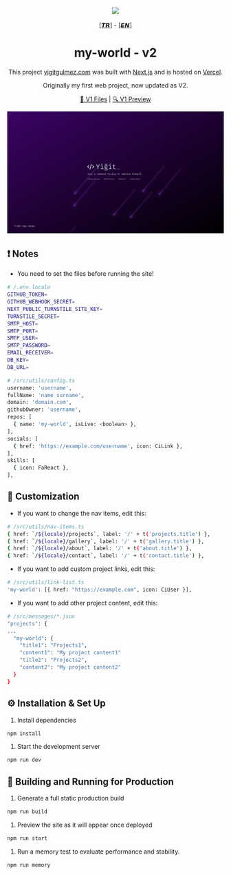 <div align="center">
  <img src="https://assets.vercel.com/image/upload/v1662130559/nextjs/Icon_dark_background.png" width="100" />
</div>

<p align="center">
  <a href="./README.tr.md">[𝙏𝙍]</a> - <a href="https://github.com/yigitgulmez/my-world/blob/master/README.md">[𝙀𝙉]</a>
</p>

<h1 align="center">
  my-world - v2
</h1>

<p align="center">
  This project <a href="https://yigitgulmez.com" target="_blank">yigitgulmez.com</a> was built with <a href="https://www.nextjs.org/" target="_blank">Next.js</a> and is hosted on <a href="https://www.vercel.com/" target="_blank">Vercel</a>.
</p>
<p align="center">
  Originally my first web project, now updated as V2.
</p>

<p align="center">
  <a href="https://github.com/yigitgulmez/my-world/releases/tag/v1" target="_blank">🔗 V1 Files</a> |
  <a href="https://my-world-hh1pwsiy3-yigitgulmez-projects.vercel.app" target="_blank">🔍 V1 Preview</a>
</p>

![image](./images/myworld0.png)

## ❗ Notes

- You need to set the files before running the site!

```sh
# /.env.locale
GITHUB_TOKEN=
GITHUB_WEBHOOK_SECRET=
NEXT_PUBLIC_TURNSTILE_SITE_KEY=
TURNSTILE_SECRET=
SMTP_HOST=
SMTP_PORT=
SMTP_USER=
SMTP_PASSWORD=
EMAIL_RECEIVER=
DB_KEY=
DB_URL=
```

```sh
# /src/utils/config.ts
username: 'username',
fullName: 'name surname',
domain: 'domain.com',
githubOwner: 'username',
repos: [
  { name: 'my-world', isLive: <boolean> },
],
socials: [
  { href: 'https://example.com/username', icon: CiLink },
],
skills: [
  { icon: FaReact },
],
```

## 🧩 Customization

- If you want to change the nav items, edit this:

```sh
# /src/utils/nav-items.ts
{ href: `/${locale}/projects`, label: '/' + t('projects.title') },
{ href: `/${locale}/gallery`, label: '/' + t('gallery.title') },
{ href: `/${locale}/about`, label: '/' + t('about.title') },
{ href: `/${locale}/contact`, label: '/' + t('contact.title') },
```

- If you want to add custom project links, edit this:

```sh
# /src/utils/link-list.ts
'my-world': [{ href: "https://example.com", icon: CiUser }],
```

- If you want to add other project content, edit this:

```sh
# /src/messages/*.json
"projects": {
...
  "my-world": {
    "title1": "Projects1",
    "content1": "My project content1"
    "title2": "Projects2",
    "content2": "My project content2"
  }
}
```

## ⚙️ Installation & Set Up

1. Install dependencies

```sh
npm install
```

1. Start the development server

```sh
npm run dev
```

## 🚀 Building and Running for Production

1. Generate a full static production build

```sh
npm run build
```

1. Preview the site as it will appear once deployed

```sh
npm run start
```

1. Run a memory test to evaluate performance and stability.

```sh
npm run memory
```
